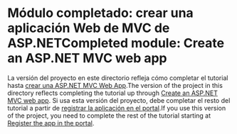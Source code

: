 # <a name="completed-module-create-an-aspnet-mvc-web-app"></a><span data-ttu-id="a0eb6-101">Módulo completado: crear una aplicación Web de MVC de ASP.NET</span><span class="sxs-lookup"><span data-stu-id="a0eb6-101">Completed module: Create an ASP.NET MVC web app</span></span>

<span data-ttu-id="a0eb6-102">La versión del proyecto en este directorio refleja cómo completar el tutorial hasta [crear una ASP.NET MVC Web App](https://docs.microsoft.com/graph/training/aspnet-tutorial?tutorial-step=1).</span><span class="sxs-lookup"><span data-stu-id="a0eb6-102">The version of the project in this directory reflects completing the tutorial up through [Create an ASP.NET MVC web app](https://docs.microsoft.com/graph/training/aspnet-tutorial?tutorial-step=1).</span></span> <span data-ttu-id="a0eb6-103">Si usa esta versión del proyecto, debe completar el resto del tutorial a partir de [registrar la aplicación en el portal](https://docs.microsoft.com/graph/training/aspnet-tutorial?tutorial-step=2).</span><span class="sxs-lookup"><span data-stu-id="a0eb6-103">If you use this version of the project, you need to complete the rest of the tutorial starting at [Register the app in the portal](https://docs.microsoft.com/graph/training/aspnet-tutorial?tutorial-step=2).</span></span>